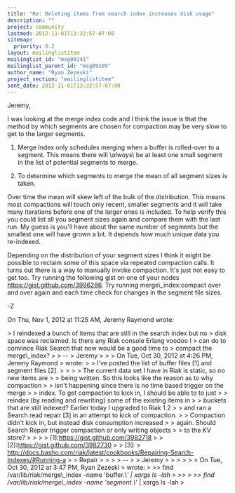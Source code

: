 ```yaml
---
title: "Re: Deleting items from search index increases disk usage"
description: ""
project: community
lastmod: 2012-11-01T13:32:57-07:00
sitemap:
  priority: 0.2
layout: mailinglistitem
mailinglist_id: "msg09141"
mailinglist_parent_id: "msg09105"
author_name: "Ryan Zezeski"
project_section: "mailinglistitem"
sent_date: 2012-11-01T13:32:57-07:00
---
```



Jeremy,

I was looking at the merge index code and I think the issue is that the
method by which segments are chosen for compaction may be very slow to get
to the larger segments.

1. Merge Index only schedules merging when a buffer is rolled-over to a
segment. This means there will \\_always\\_ be at least one small segment in
the list of potential segments to merge.

2. To determine which segments to merge the mean of all segment sizes is
taken.

Over time the mean will skew left of the bulk of the distribution. This
means most compactions will touch only recent, smaller segments and it will
take many iterations before one of the larger ones is included. To help
verify this you could list all you segment sizes again and compare them
with the last run. My guess is you'll have about the same number of
segments but the smallest one will have grown a bit. It depends how much
unique data you re-indexed.

Depending on the distribution of your segment sizes I think it might be
possible to reclaim some of this space via repeated compaction calls. It
turns out there is a way to manually invoke compaction. It's just not easy
to get too. Try running the following gist on one of your nodes
https://gist.github.com/3996286. Try running merge\\_index:compact over and
over again and each time check for changes in the segment file sizes.


-Z

On Thu, Nov 1, 2012 at 11:25 AM, Jeremy Raymond  wrote:

&gt; I reindexed a bunch of items that are still in the search index but no
&gt; disk space was reclaimed. Is there any Riak console Erlang voodoo I
&gt; can do to convince Riak Search that now would be a good time to
&gt; compact the merge\\_index?
&gt;
&gt; --
&gt; Jeremy
&gt;
&gt;
&gt; On Tue, Oct 30, 2012 at 4:26 PM, Jeremy Raymond 
&gt; wrote:
&gt; &gt; I've posted the list of buffer files [1] and segment files [2].
&gt; &gt;
&gt; &gt; The current data set I have in Riak is static, so no new items are
&gt; &gt; being written. So this looks like the reason as to why compaction
&gt; &gt; isn't happening since there is no time based trigger on the merge
&gt; &gt; index. To get compaction to kick in, I should be able to to just
&gt; &gt; reindex (by reading and rewriting) some of the existing items in
&gt; &gt; buckets that are still indexed? Earlier today I upgraded to Riak 1.2
&gt; &gt; and ran a Search read repair [3] in an attempt to kick of compaction.
&gt; &gt; Compaction didn't kick in, but instead disk consumption increased
&gt; &gt; again. Should Search Repair trigger compaction or only writing objects
&gt; &gt; to the KV store?
&gt; &gt;
&gt; &gt; [1]:https://gist.github.com/3982718
&gt; &gt; [2]:https://gist.github.com/3982730
&gt; &gt; [3]:
&gt; http://docs.basho.com/riak/latest/cookbooks/Repairing-Search-Indexes/#Running-a
&gt; &gt; Repair
&gt; &gt;
&gt; &gt; --
&gt; &gt; Jeremy
&gt; &gt;
&gt; &gt;
&gt; &gt; On Tue, Oct 30, 2012 at 3:47 PM, Ryan Zezeski 
&gt; wrote:
&gt; &gt;&gt; find /var/lib/riak/merge\\_index -name 'buffer.\\*' | xargs ls -lah
&gt; &gt;&gt;
&gt; &gt;&gt; find /var/lib/riak/merge\\_index -name 'segment.\\*' | xargs ls -lah
&gt;
